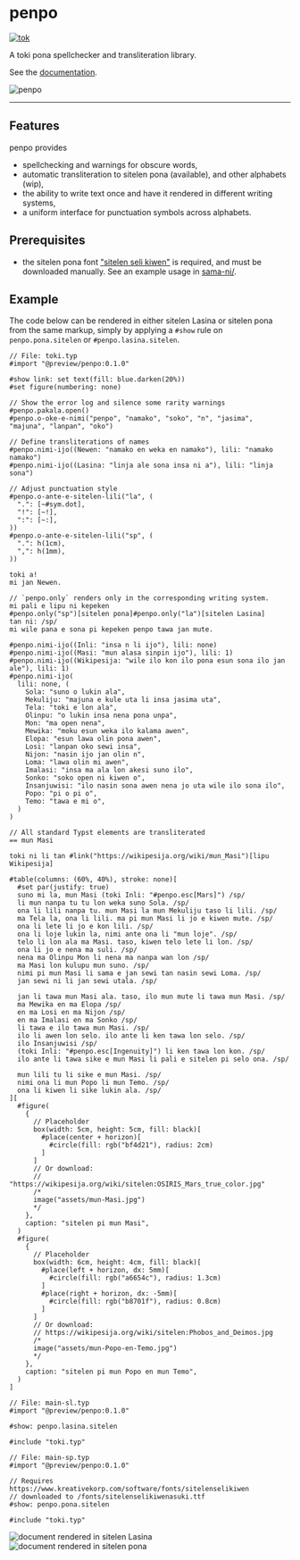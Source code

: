 # penpo

[![tok](https://img.shields.io/badge/lang-tok-green.svg)](O-LUKIN.md)

A toki pona spellchecker and transliteration library.

See the [documentation](https://github.com/Vanille-N/penpo.typ/releases/download/v0.1.0/lipu-sona.pdf).

<picture>
  <source media="(prefers-color-scheme: dark)" srcset="logo/penpo-dark.svg">
  <img alt="penpo" src="logo/penpo-light.svg">
</picture>

---

## Features

penpo provides
- spellchecking and warnings for obscure words,
- automatic transliteration to sitelen pona (available), and other alphabets (wip),
- the ability to write text once and have it rendered in different writing systems,
- a uniform interface for punctuation symbols across alphabets.

## Prerequisites

- the sitelen pona font
  ["sitelen seli kiwen"](https://www.kreativekorp.com/software/fonts/sitelenselikiwen/)
  is required, and must be downloaded manually.
  See an example usage in [sama-ni/](https://github.com/Vanille-N/penpo.typ/tree/v0.1.0/sama-ni).

## Example

The code below can be rendered in either sitelen Lasina or sitelen pona
from the same markup, simply by applying a `#show` rule on `penpo.pona.sitelen`
or `#penpo.lasina.sitelen`.

```typ
// File: toki.typ
#import "@preview/penpo:0.1.0"

#show link: set text(fill: blue.darken(20%))
#set figure(numbering: none)

// Show the error log and silence some rarity warnings
#penpo.pakala.open()
#penpo.o-oke-e-nimi("penpo", "namako", "soko", "n", "jasima", "majuna", "lanpan", "oko")

// Define transliterations of names
#penpo.nimi-ijo((Newen: "namako en weka en namako"), lili: "namako namako")
#penpo.nimi-ijo((Lasina: "linja ale sona insa ni a"), lili: "linja sona")

// Adjust punctuation style
#penpo.o-ante-e-sitelen-lili("la", (
  ".": [~#sym.dot],
  "!": [~!],
  ":": [~:],
))
#penpo.o-ante-e-sitelen-lili("sp", (
  ".": h(1cm),
  ",": h(1mm),
))

toki a!
mi jan Newen.

// `penpo.only` renders only in the corresponding writing system.
mi pali e lipu ni kepeken
#penpo.only("sp")[sitelen pona]#penpo.only("la")[sitelen Lasina]
tan ni: /sp/
mi wile pana e sona pi kepeken penpo tawa jan mute.

#penpo.nimi-ijo((Inli: "insa n li ijo"), lili: none)
#penpo.nimi-ijo((Masi: "mun alasa sinpin ijo"), lili: 1)
#penpo.nimi-ijo((Wikipesija: "wile ilo kon ilo pona esun sona ilo jan ale"), lili: 1)
#penpo.nimi-ijo(
  lili: none, (
    Sola: "suno o lukin ala",
    Mekuliju: "majuna e kule uta li insa jasima uta",
    Tela: "toki e lon ala",
    Olinpu: "o lukin insa nena pona unpa",
    Mon: "ma open nena",
    Mewika: "moku esun weka ilo kalama awen",
    Elopa: "esun lawa olin pona awen",
    Losi: "lanpan oko sewi insa",
    Nijon: "nasin ijo jan olin n",
    Loma: "lawa olin mi awen",
    Imalasi: "insa ma ala lon akesi suno ilo",
    Sonko: "soko open ni kiwen o",
    Insanjuwisi: "ilo nasin sona awen nena jo uta wile ilo sona ilo",
    Popo: "pi o pi o",
    Temo: "tawa e mi o",
  )
)

// All standard Typst elements are transliterated
== mun Masi

toki ni li tan #link("https://wikipesija.org/wiki/mun_Masi")[lipu Wikipesija]

#table(columns: (60%, 40%), stroke: none)[
  #set par(justify: true)
  suno mi la, mun Masi (toki Inli: "#penpo.esc[Mars]") /sp/
  li mun nanpa tu tu lon weka suno Sola. /sp/
  ona li lili nanpa tu. mun Masi la mun Mekuliju taso li lili. /sp/
  ma Tela la, ona li lili. ma pi mun Masi li jo e kiwen mute. /sp/
  ona li lete li jo e kon lili. /sp/
  ona li loje lukin la, nimi ante ona li "mun loje". /sp/
  telo li lon ala ma Masi. taso, kiwen telo lete li lon. /sp/
  ona li jo e nena ma suli. /sp/
  nena ma Olinpu Mon li nena ma nanpa wan lon /sp/
  ma Masi lon kulupu mun suno. /sp/
  nimi pi mun Masi li sama e jan sewi tan nasin sewi Loma. /sp/
  jan sewi ni li jan sewi utala. /sp/

  jan li tawa mun Masi ala. taso, ilo mun mute li tawa mun Masi. /sp/
  ma Mewika en ma Elopa /sp/
  en ma Losi en ma Nijon /sp/
  en ma Imalasi en ma Sonko /sp/
  li tawa e ilo tawa mun Masi. /sp/
  ilo li awen lon selo. ilo ante li ken tawa lon selo. /sp/
  ilo Insanjuwisi /sp/
  (toki Inli: "#penpo.esc[Ingenuity]") li ken tawa lon kon. /sp/
  ilo ante li tawa sike e mun Masi li pali e sitelen pi selo ona. /sp/

  mun lili tu li sike e mun Masi. /sp/
  nimi ona li mun Popo li mun Temo. /sp/
  ona li kiwen li sike lukin ala. /sp/
][
  #figure(
    {
      // Placeholder
      box(width: 5cm, height: 5cm, fill: black)[
        #place(center + horizon)[
          #circle(fill: rgb("bf4d21"), radius: 2cm)
        ]
      ]
      // Or download:
      // "https://wikipesija.org/wiki/sitelen:OSIRIS_Mars_true_color.jpg"
      /*
      image("assets/mun-Masi.jpg")
      */
    },
    caption: "sitelen pi mun Masi",
  )
  #figure(
    {
      // Placeholder
      box(width: 6cm, height: 4cm, fill: black)[
        #place(left + horizon, dx: 5mm)[
          #circle(fill: rgb("a6654c"), radius: 1.3cm)
        ]
        #place(right + horizon, dx: -5mm)[
          #circle(fill: rgb("b8701f"), radius: 0.8cm)
        ]
      ]
      // Or download:
      // https://wikipesija.org/wiki/sitelen:Phobos_and_Deimos.jpg
      /*
      image("assets/mun-Popo-en-Temo.jpg")
      */
    },
    caption: "sitelen pi mun Popo en mun Temo",
  )
]
```
```typ
// File: main-sl.typ
#import "@preview/penpo:0.1.0"

#show: penpo.lasina.sitelen

#include "toki.typ"
```
```typ
// File: main-sp.typ
#import "@preview/penpo:0.1.0"

// Requires https://www.kreativekorp.com/software/fonts/sitelenselikiwen
// downloaded to /fonts/sitelenselikiwenasuki.ttf
#show: penpo.pona.sitelen

#include "toki.typ"
```
![document rendered in sitelen Lasina](sama-ni/main-sl.svg)
![document rendered in sitelen pona](sama-ni/main-sp.svg)
